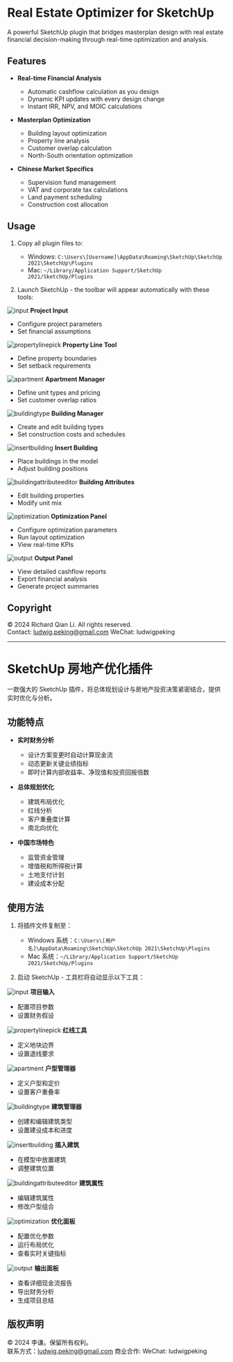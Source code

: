 # Real Estate Optimizer for SketchUp

A powerful SketchUp plugin that bridges masterplan design with real estate financial decision-making through real-time optimization and analysis.

## Features

- **Real-time Financial Analysis**

  - Automatic cashflow calculation as you design
  - Dynamic KPI updates with every design change
  - Instant IRR, NPV, and MOIC calculations

- **Masterplan Optimization**

  - Building layout optimization
  - Property line analysis
  - Customer overlap calculation
  - North-South orientation optimization

- **Chinese Market Specifics**
  - Supervision fund management
  - VAT and corporate tax calculations
  - Land payment scheduling
  - Construction cost allocation

## Usage

1. Copy all plugin files to:

   - Windows: `C:\Users\[Username]\AppData\Roaming\SketchUp\SketchUp 2021\SketchUp\Plugins`
   - Mac: `~/Library/Application Support/SketchUp 2021/SketchUp/Plugins`

2. Launch SketchUp - the toolbar will appear automatically with these tools:

![input](icons/input.png) **Project Input**

- Configure project parameters
- Set financial assumptions

![propertylinepick](icons/propertyline_pick.png) **Property Line Tool**

- Define property boundaries
- Set setback requirements

![apartment](icons/apartment.png) **Apartment Manager**

- Define unit types and pricing
- Set customer overlap ratios

![buildingtype](icons/building_type.png) **Building Manager**

- Create and edit building types
- Set construction costs and schedules

![insertbuilding](icons/insert_building.png) **Insert Building**

- Place buildings in the model
- Adjust building positions

![buildingattributeeditor](icons/building_attribute_editor.png) **Building Attributes**

- Edit building properties
- Modify unit mix

![optimization](icons/optimization.png) **Optimization Panel**

- Configure optimization parameters
- Run layout optimization
- View real-time KPIs

![output](icons/output.png) **Output Panel**

- View detailed cashflow reports
- Export financial analysis
- Generate project summaries

## Copyright

© 2024 Richard Qian Li. All rights reserved.  
Contact: ludwig.peking@gmail.com
WeChat: ludwigpeking

---

# SketchUp 房地产优化插件

一款强大的 SketchUp 插件，将总体规划设计与房地产投资决策紧密结合，提供实时优化与分析。

## 功能特点

- **实时财务分析**

  - 设计方案变更时自动计算现金流
  - 动态更新关键业绩指标
  - 即时计算内部收益率、净现值和投资回报倍数

- **总体规划优化**

  - 建筑布局优化
  - 红线分析
  - 客户重叠度计算
  - 南北向优化

- **中国市场特色**
  - 监管资金管理
  - 增值税和所得税计算
  - 土地支付计划
  - 建设成本分配

## 使用方法

1. 将插件文件复制至：

   - Windows 系统：`C:\Users\[用户名]\AppData\Roaming\SketchUp\SketchUp 2021\SketchUp\Plugins`
   - Mac 系统：`~/Library/Application Support/SketchUp 2021/SketchUp/Plugins`

2. 启动 SketchUp - 工具栏将自动显示以下工具：

![input](icons/input.png) **项目输入**

- 配置项目参数
- 设置财务假设

![propertylinepick](icons/propertyline_pick.png) **红线工具**

- 定义地块边界
- 设置退线要求

![apartment](icons/apartment.png) **户型管理器**

- 定义户型和定价
- 设置客户重叠率

![buildingtype](icons/building_type.png) **建筑管理器**

- 创建和编辑建筑类型
- 设置建设成本和进度

![insertbuilding](icons/insert_building.png) **插入建筑**

- 在模型中放置建筑
- 调整建筑位置

![buildingattributeeditor](icons/building_attribute_editor.png) **建筑属性**

- 编辑建筑属性
- 修改户型组合

![optimization](icons/optimization.png) **优化面板**

- 配置优化参数
- 运行布局优化
- 查看实时关键指标

![output](icons/output.png) **输出面板**

- 查看详细现金流报告
- 导出财务分析
- 生成项目总结

## 版权声明

© 2024 李谦。保留所有权利。  
联系方式：ludwig.peking@gmail.com
商业合作: WeChat: ludwigpeking
